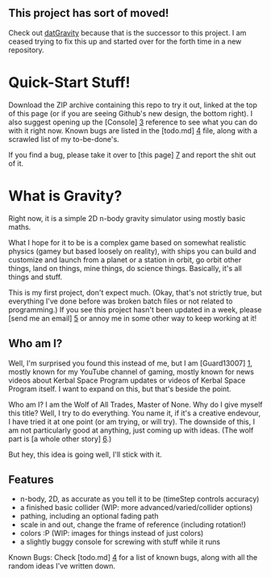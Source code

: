 This project has sort of moved!
-------------------------------

Check out [datGravity](http://github.com/Guard13007/datGravity) because that is the successor to this
project. I am ceased trying to fix this up and started over for the forth time in a new repository.

Quick-Start Stuff!
==================

Download the ZIP archive containing this repo to try it out, linked at the top of this page (or if you are seeing Github's new design, the bottom right). I also suggest opening up the [Console] [3] reference to see what you can do with it right now. Known bugs are listed in the [todo.md] [4] file, along with a scrawled list of my to-be-done's.

If you find a bug, please take it over to [this page] [7] and report the shit out of it.

What is Gravity?
================

Right now, it is a simple 2D n-body gravity simulator using mostly basic maths.

What I hope for it to be is a complex game based on somewhat realistic physics (gamey but based loosely on reality), with ships you can build and customize and launch from a planet or a station in orbit, go orbit other things, land on things, mine things, do science things. Basically, it's all things and stuff.

This is my first project, don't expect much. (Okay, that's not strictly true, but everything I've done before was broken batch files or not related to programming.) If you see this project hasn't been updated in a week, please [send me an email] [5] or annoy me in some other way to keep working at it!

Who am I?
---------

Well, I'm surprised you found this instead of me, but I am [Guard13007] [1], mostly known for my YouTube channel of gaming, mostly known for news videos about Kerbal Space Program updates or videos of Kerbal Space Program itself. I want to expand on this, but that's beside the point.

Who am I? I am the Wolf of All Trades, Master of None. Why do I give myself this title? Well, I try to do everything. You name it, if it's a creative endevour, I have tried it at one point (or am trying, or will try). The downside of this, I am not particularly good at anything, just coming up with ideas. (The wolf part is [a whole other story] [6].)

But hey, this idea is going well, I'll stick with it.

Features
--------

* n-body, 2D, as accurate as you tell it to be (timeStep controls accuracy)
* a finished basic collider (WIP: more advanced/varied/collider options)
* pathing, including an optional fading path
* scale in and out, change the frame of reference (including rotation!)
* colors :P (WIP: images for things instead of just colors)
* a slightly buggy console for screwing with stuff while it runs

Known Bugs: Check [todo.md] [4] for a list of known bugs, along with all the random ideas I've written down.

[1]: http://youtube.com/user/Guard13007 "My YouTube"
[2]: http://htmlpreview.github.io/?https://github.com/Guard13007/gravity/blob/master/gravity.html "Gravity inside github's HTML preview (no longer working)"
[3]: https://github.com/guard13007/gravity/blob/master/Console.md "Console"
[4]: https://github.com/guard13007/gravity/blob/master/todo.md "todo.md"
[5]: mailto:paul.liverman.iii@gmail.com "email"
[6]: http://en.wikipedia.org/wiki/Furry_fandom "I'm one of those creepy furry bastards"
[7]: https://github.com/Guard13007/gravity/issues "Where to report bugs!?!!"